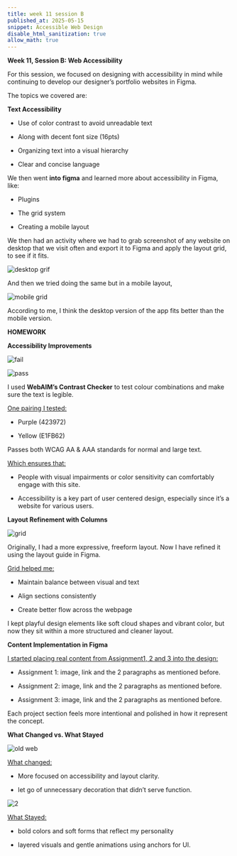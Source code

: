 ```yaml
---
title: week 11 session B
published_at: 2025-05-15
snippet: Accessible Web Design
disable_html_sanitization: true
allow_math: true
---
```


**Week 11, Session B: Web Accessibility**

For this session, we focused on designing with accessibility in mind while continuing to develop our designer’s portfolio websites in Figma. 

The topics we covered are:

**Text Accessibility**

-	Use of color contrast to avoid unreadable text

-	Along with decent font size (16pts)

-	Organizing text into a visual hierarchy

-	Clear and concise language

We then went **into figma** and learned more about accessibility in Figma, like:

-	Plugins

-	The grid system

-	Creating a mobile layout

We then had an activity where we had to grab screenshot of any website on desktop that we visit often and export it to Figma and apply the layout grid, to see if it fits.

![desktop grif](subfolder/pic33.png)

And then we tried doing the same but in a mobile layout,

![mobile grid](subfolder/pic34.png)

According to me, I think the desktop version of the app fits better than the mobile version.

**HOMEWORK**

**Accessibility Improvements**

![fail](subfolder/pic40.png)


![pass](subfolder/pic41.png)

I used **WebAIM’s Contrast Checker** to test colour combinations and make sure the text is legible.

<ins>One pairing I tested:</ins>

-	Purple (423972)

-	Yellow (E1FB62)

Passes both WCAG AA & AAA standards for normal and large text. 

<ins>Which ensures that:</isn>

-	People with visual impairments or color sensitivity can comfortably engage with this site.

-	Accessibility is a key part of user centered design, especially since it’s a website for various users.

**Layout Refinement with Columns**

![grid](subfolder/pic42.png)

Originally, I had a more expressive, freeform layout. Now I have refined it using the layout guide in Figma.

<ins>Grid helped me:</ins>

-	Maintain balance between visual and text

-	Align sections consistently

-	Create better flow across the webpage

I kept playful design elements like soft cloud shapes and vibrant color, but now they sit within a more structured and cleaner layout.

**Content Implementation in Figma**

<ins>I started placing real content from Assignment1, 2 and 3 into the design:</ins>

-	Assignment 1: image, link and the 2 paragraphs as mentioned before.

-	Assignment 2: image, link and the 2 paragraphs as mentioned before.

-	Assignment 3: image, link and the 2 paragraphs as mentioned before.

Each project section feels more intentional and polished in how it represent the concept.

**What Changed vs. What Stayed**

![old web](subfolder/pic39.png)

<ins>What changed:</ins>

-	More focused on accessibility and layout clarity.

-	let go of unnecessary decoration that didn’t serve function.

![2](subfolder/pic43.png)

<ins>What Stayed:</ins>

-	bold colors and soft forms that reflect my personality

-	layered visuals and gentle animations using anchors for UI.

